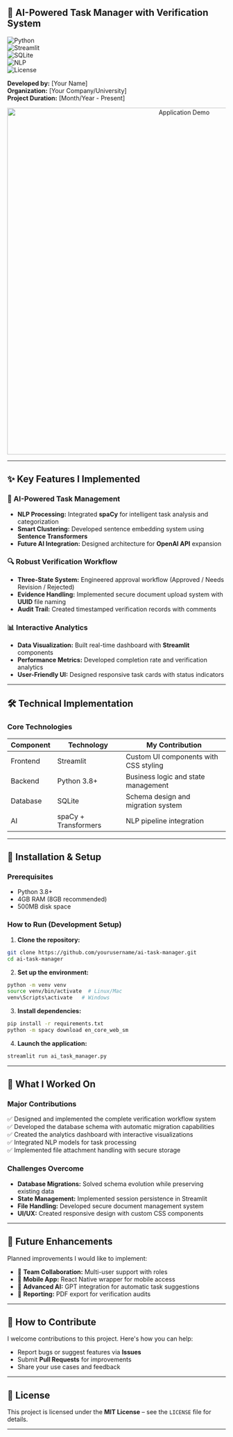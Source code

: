 
## 🤖 AI-Powered Task Manager with Verification System

![Python](https://img.shields.io/badge/Python-3.8%2B-blue)  
![Streamlit](https://img.shields.io/badge/UI-Streamlit-FF4B4B)  
![SQLite](https://img.shields.io/badge/Database-SQLite-003B57)  
![NLP](https://img.shields.io/badge/AI-spaCy%20%2B%20Transformers-09A3D5)  
![License](https://img.shields.io/badge/License-MIT-green)

**Developed by:** [Your Name]  
**Organization:** [Your Company/University]  
**Project Duration:** [Month/Year - Present]  

<div align="center">
  <img src="assets/demo.gif" alt="Application Demo" width="800">
</div>

---

## ✨ Key Features I Implemented

### 🧠 AI-Powered Task Management
- **NLP Processing:** Integrated **spaCy** for intelligent task analysis and categorization
- **Smart Clustering:** Developed sentence embedding system using **Sentence Transformers**
- **Future AI Integration:** Designed architecture for **OpenAI API** expansion

### 🔍 Robust Verification Workflow
- **Three-State System:** Engineered approval workflow (Approved / Needs Revision / Rejected)
- **Evidence Handling:** Implemented secure document upload system with **UUID** file naming
- **Audit Trail:** Created timestamped verification records with comments

### 📊 Interactive Analytics
- **Data Visualization:** Built real-time dashboard with **Streamlit** components
- **Performance Metrics:** Developed completion rate and verification analytics
- **User-Friendly UI:** Designed responsive task cards with status indicators

---

## 🛠️ Technical Implementation

### Core Technologies

| Component  | Technology            | My Contribution                              |
|------------|----------------------|---------------------------------------------|
| Frontend   | Streamlit             | Custom UI components with CSS styling        |
| Backend    | Python 3.8+           | Business logic and state management          |
| Database   | SQLite                | Schema design and migration system           |
| AI         | spaCy + Transformers  | NLP pipeline integration                     |


---

## 🚀 Installation & Setup

### Prerequisites
- Python 3.8+
- 4GB RAM (8GB recommended)
- 500MB disk space

### How to Run (Development Setup)

1. **Clone the repository:**

```bash
git clone https://github.com/yourusername/ai-task-manager.git
cd ai-task-manager
```

2. **Set up the environment:**

```bash
python -m venv venv
source venv/bin/activate  # Linux/Mac
venv\Scripts\activate   # Windows
```

3. **Install dependencies:**

```bash
pip install -r requirements.txt
python -m spacy download en_core_web_sm
```

4. **Launch the application:**

```bash
streamlit run ai_task_manager.py
```

---

## 📌 What I Worked On

### Major Contributions
✅ Designed and implemented the complete verification workflow system  
✅ Developed the database schema with automatic migration capabilities  
✅ Created the analytics dashboard with interactive visualizations  
✅ Integrated NLP models for task processing  
✅ Implemented file attachment handling with secure storage

### Challenges Overcome
- **Database Migrations:** Solved schema evolution while preserving existing data
- **State Management:** Implemented session persistence in Streamlit
- **File Handling:** Developed secure document management system
- **UI/UX:** Created responsive design with custom CSS components

---

## 🔮 Future Enhancements

Planned improvements I would like to implement:

- 👥 **Team Collaboration:** Multi-user support with roles
- 📱 **Mobile App:** React Native wrapper for mobile access
- 🤖 **Advanced AI:** GPT integration for automatic task suggestions
- 📝 **Reporting:** PDF export for verification audits

---

## 🤝 How to Contribute

I welcome contributions to this project. Here's how you can help:

- Report bugs or suggest features via **Issues**
- Submit **Pull Requests** for improvements
- Share your use cases and feedback

---

## 📜 License

This project is licensed under the **MIT License** – see the `LICENSE` file for details.

---

